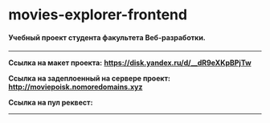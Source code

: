 # movies-explorer-frontend
#### Учебный проект студента факультета Веб-разработки.

---
**Ссылка на макет проекта:**
**https://disk.yandex.ru/d/__dR9eXKpBPjTw**


**Ссылка на задеплоенный на сервере проект:**
**http://moviepoisk.nomoredomains.xyz**

**Ссылка на пул реквест:**
****
